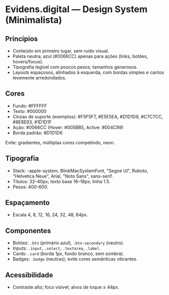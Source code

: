 # Evidens.digital — Design System (Minimalista)

## Princípios
- Conteúdo em primeiro lugar, sem ruído visual.
- Paleta neutra; azul (#0066CC) apenas para ações (links, botões, hovers/focus).
- Tipografia legível com poucos pesos; tamanhos generosos.
- Layouts espaçosos, alinhados à esquerda, com bordas simples e cantos levemente arredondados.

## Cores
- Fundo: #FFFFFF
- Texto: #000000
- Cinzas de suporte (exemplos): #F5F5F7, #E5E5EA, #D1D1D6, #C7C7CC, #8E8E93, #1D1D1F
- Ação: #0066CC (Hover: #005BB5, Active: #004C99)
- Borda padrão: #D1D1D6

Evite: gradientes, múltiplas cores competindo, neon.

## Tipografia
- Stack: -apple-system, BlinkMacSystemFont, "Segoe UI", Roboto, "Helvetica Neue", Arial, "Noto Sans", sans-serif.
- Títulos: 32–40px; texto base 16–18px; linha 1.5.
- Pesos: 400–600.

## Espaçamento
- Escala 4, 8, 12, 16, 24, 32, 48, 64px.

## Componentes
- Botões: `.btn` (primário azul), `.btn-secondary` (neutro).
- Inputs: `.input`, `.select`, `.textarea`, `.label`.
- Cards: `.card` (borda 1px, fundo branco, sem sombra).
- Badges: `.badge` (neutras); evite cores semânticas vibrantes.

## Acessibilidade
- Contraste alto; foco visível; alvos de toque ≥ 44px.